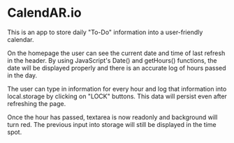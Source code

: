 # CalendAR.io
This is an app to store daily "To-Do" information into a user-friendly calendar.

On the homepage the user can see the current date and time of last refresh in the header. By using JavaScript's Date() and getHours() functions, the date will be displayed properly and there is an accurate log of hours passed in the day.

The user can type in information for every hour and log that information into local.storage by clicking on "LOCK" buttons. This data will persist even after refreshing the page.

Once the hour has passed, textarea is now readonly and background will turn red. The previous input into storage will still be displayed in the time spot.
